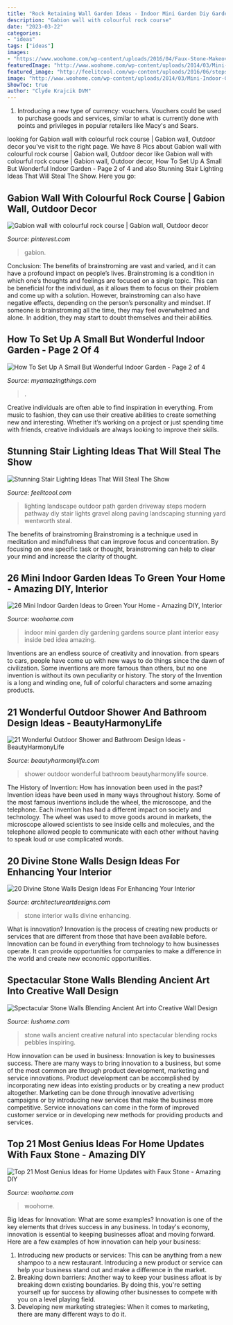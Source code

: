 ```yaml
---
title: "Rock Retaining Wall Garden Ideas - Indoor Mini Garden Diy Gardening Gardens Source Plant Interior Easy Inside Bed Idea Amazing"
description: "Gabion wall with colourful rock course"
date: "2023-03-22"
categories:
- "ideas"
tags: ["ideas"]
images:
- "https://www.woohome.com/wp-content/uploads/2016/04/Faux-Stone-Makeover-woohome_18.jpg"
featuredImage: "http://www.woohome.com/wp-content/uploads/2014/03/Mini-Indoor-Gardening-2.jpg"
featured_image: "http://feelitcool.com/wp-content/uploads/2016/06/steps-lighting-ideas7.jpg"
image: "http://www.woohome.com/wp-content/uploads/2014/03/Mini-Indoor-Gardening-2.jpg"
ShowToc: true
author: "Clyde Krajcik DVM"
---
```



1. Introducing a new type of currency: vouchers. Vouchers could be used to purchase goods and services, similar to what is currently done with points and privileges in popular retailers like Macy's and Sears. 

	

		
looking for Gabion wall with colourful rock course | Gabion wall, Outdoor decor you've visit to the right page. We have 8 Pics about Gabion wall with colourful rock course | Gabion wall, Outdoor decor like Gabion wall with colourful rock course | Gabion wall, Outdoor decor, How To Set Up A Small But Wonderful Indoor Garden - Page 2 of 4 and also Stunning Stair Lighting Ideas That Will Steal The Show. Here you go:
		
    
## Gabion Wall With Colourful Rock Course | Gabion Wall, Outdoor Decor

<img loading=lazy src="https://i.pinimg.com/736x/51/7b/80/517b80e585b8d6259a8e364c107d86a5.jpg" onerror="this.onerror=null;this.src='https://tse3.mm.bing.net/th?id=OIP.ItFOL4q2upCFdOv2bYgTswHaLJ&amp;pid=15.1';" alt="Gabion wall with colourful rock course | Gabion wall, Outdoor decor">

_Source: pinterest.com_

>gabion. 

	

Conclusion: The benefits of brainstroming are vast and varied, and it can have a profound impact on people’s lives.
Brainstroming is a condition in which one’s thoughts and feelings are focused on a single topic. This can be beneficial for the individual, as it allows them to focus on their problem and come up with a solution. However, brainstroming can also have negative effects, depending on the person’s personality and mindset. If someone is brainstroming all the time, they may feel overwhelmed and alone. In addition, they may start to doubt themselves and their abilities.

    
## How To Set Up A Small But Wonderful Indoor Garden - Page 2 Of 4

<img loading=lazy src="https://myamazingthings.com/wp-content/uploads/2016/11/rock-garden-ideas-for-small-yards-2-1024x749.jpg" onerror="this.onerror=null;this.src='https://tse2.mm.bing.net/th?id=OIP.GsQhipuKBhHTBjLT5EEkxAHaFa&amp;pid=15.1';" alt="How To Set Up A Small But Wonderful Indoor Garden - Page 2 of 4">

_Source: myamazingthings.com_

>. 

	

Creative individuals are often able to find inspiration in everything. From music to fashion, they can use their creative abilities to create something new and interesting. Whether it’s working on a project or just spending time with friends, creative individuals are always looking to improve their skills.

    
## Stunning Stair Lighting Ideas That Will Steal The Show

<img loading=lazy src="http://feelitcool.com/wp-content/uploads/2016/06/steps-lighting-ideas7.jpg" onerror="this.onerror=null;this.src='https://tse3.mm.bing.net/th?id=OIP.ow44GwZ1a-e2LCPoAsMOcwHaLH&amp;pid=15.1';" alt="Stunning Stair Lighting Ideas That Will Steal The Show">

_Source: feelitcool.com_

>lighting landscape outdoor path garden driveway steps modern pathway diy stair lights gravel along paving landscaping stunning yard wentworth steal. 

	

The benefits of brainstroming
Brainstroming is a technique used in meditation and mindfulness that can improve focus and concentration. By focusing on one specific task or thought, brainstroming can help to clear your mind and increase the clarity of thought.

    
## 26 Mini Indoor Garden Ideas To Green Your Home - Amazing DIY, Interior

<img loading=lazy src="http://www.woohome.com/wp-content/uploads/2014/03/Mini-Indoor-Gardening-2.jpg" onerror="this.onerror=null;this.src='https://tse1.mm.bing.net/th?id=OIP.fvWcVsV1pRPF7W_PzotdaAHaLG&amp;pid=15.1';" alt="26 Mini Indoor Garden Ideas to Green Your Home - Amazing DIY, Interior">

_Source: woohome.com_

>indoor mini garden diy gardening gardens source plant interior easy inside bed idea amazing. 

	

Inventions are an endless source of creativity and innovation. from spears to cars, people have come up with new ways to do things since the dawn of civilization. Some inventions are more famous than others, but no one invention is without its own peculiarity or history. The story of the Invention is a long and winding one, full of colorful characters and some amazing products.

    
## 21 Wonderful Outdoor Shower And Bathroom Design Ideas - BeautyHarmonyLife

<img loading=lazy src="https://beautyharmonylife.com/wp-content/uploads/2013/10/4f4b317fb94ab.jpg" onerror="this.onerror=null;this.src='https://tse3.mm.bing.net/th?id=OIP.hkbEkrtD6laufFW0J3wJYQHaLI&amp;pid=15.1';" alt="21 Wonderful Outdoor Shower and Bathroom Design Ideas - BeautyHarmonyLife">

_Source: beautyharmonylife.com_

>shower outdoor wonderful bathroom beautyharmonylife source. 

	

The History of Invention: How has innovation been used in the past?
Invention ideas have been used in many ways throughout history. Some of the most famous inventions include the wheel, the microscope, and the telephone. Each invention has had a different impact on society and technology. The wheel was used to move goods around in markets, the microscope allowed scientists to see inside cells and molecules, and the telephone allowed people to communicate with each other without having to speak loud or use complicated words.

    
## 20 Divine Stone Walls Design Ideas For Enhancing Your Interior

<img loading=lazy src="https://www.architectureartdesigns.com/wp-content/uploads/2014/02/951-630x473.jpg" onerror="this.onerror=null;this.src='https://tse1.mm.bing.net/th?id=OIP.9jZkxzDR418SGOKQfxBH8AHaFj&amp;pid=15.1';" alt="20 Divine Stone Walls Design Ideas For Enhancing Your Interior">

_Source: architectureartdesigns.com_

>stone interior walls divine enhancing. 

	

What is innovation?
Innovation is the process of creating new products or services that are different from those that have been available before. Innovation can be found in everything from technology to how businesses operate. It can provide opportunities for companies to make a difference in the world and create new economic opportunities.

    
## Spectacular Stone Walls Blending Ancient Art Into Creative Wall Design

<img loading=lazy src="https://www.lushome.com/wp-content/uploads/2015/09/stone-walls-natural-stone-wall-design-ideas-8.jpg" onerror="this.onerror=null;this.src='https://tse1.mm.bing.net/th?id=OIP.DLF9crxleUwMSB1Ke99wcQHaEd&amp;pid=15.1';" alt="Spectacular Stone Walls Blending Ancient Art into Creative Wall Design">

_Source: lushome.com_

>stone walls ancient creative natural into spectacular blending rocks pebbles inspiring. 

	

How innovation can be used in business:
Innovation is key to businesses success. There are many ways to bring innovation to a business, but some of the most common are through product development, marketing and service innovations. Product development can be accomplished by incorporating new ideas into existing products or by creating a new product altogether. Marketing can be done through innovative advertising campaigns or by introducing new services that make the business more competitive. Service innovations can come in the form of improved customer service or in developing new methods for providing products and services.

    
## Top 21 Most Genius Ideas For Home Updates With Faux Stone - Amazing DIY

<img loading=lazy src="https://www.woohome.com/wp-content/uploads/2016/04/Faux-Stone-Makeover-woohome_18.jpg" onerror="this.onerror=null;this.src='https://tse2.mm.bing.net/th?id=OIP.J7xSNO0ps1msH1JEs7lzSAHaJ6&amp;pid=15.1';" alt="Top 21 Most Genius Ideas for Home Updates with Faux Stone - Amazing DIY">

_Source: woohome.com_

>woohome. 

	

Big Ideas for Innovation: What are some examples?
Innovation is one of the key elements that drives success in any business. In today's economy, innovation is essential to keeping businesses afloat and moving forward. Here are a few examples of how innovation can help your business: 
1. Introducing new products or services: This can be anything from a new shampoo to a new restaurant. Introducing a new product or service can help your business stand out and make a difference in the market. 
2. Breaking down barriers: Another way to keep your business afloat is by breaking down existing boundaries. By doing this, you're setting yourself up for success by allowing other businesses to compete with you on a level playing field. 
3. Developing new marketing strategies: When it comes to marketing, there are many different ways to do it.

